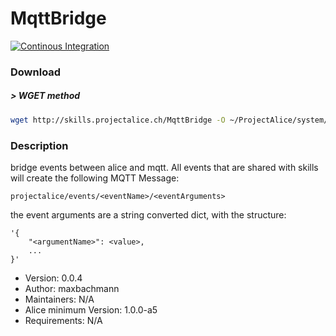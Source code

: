 # MqttBridge

[![Continous Integration](https://gitlab.com/project-alice-assistant/skills/skill_MqttBridge/badges/master/pipeline.svg)](https://gitlab.com/project-alice-assistant/skills/skill_MqttBridge/pipelines/latest)

### Download

##### > WGET method
```bash
wget http://skills.projectalice.ch/MqttBridge -O ~/ProjectAlice/system/skillInstallTickets/mqtt.install
```

### Description
bridge events between alice and mqtt.
All events that are shared with skills will create the following MQTT Message:
```
projectalice/events/<eventName>/<eventArguments>
```
the event arguments are a string converted dict, with the structure:
```
'{
	"<argumentName>": <value>,
	...
}'
```

- Version: 0.0.4
- Author: maxbachmann
- Maintainers: N/A
- Alice minimum Version: 1.0.0-a5
- Requirements: N/A


